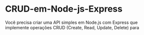 # CRUD-em-Node-js-Express
Você precisa criar uma API simples em Node.js com Express que implemente operações CRUD (Create, Read, Update, Delete) para 


